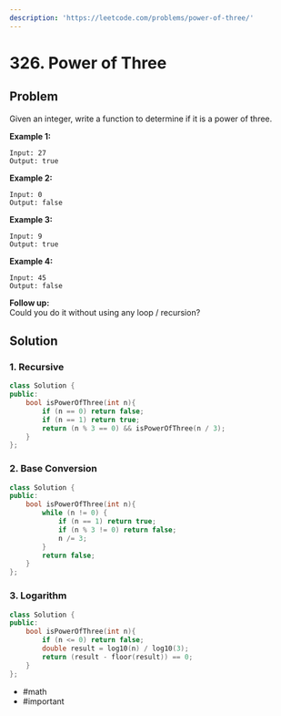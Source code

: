 ```yaml
---
description: 'https://leetcode.com/problems/power-of-three/'
---
```


# 326. Power of Three

## Problem

Given an integer, write a function to determine if it is a power of three.

**Example 1:**

```text
Input: 27
Output: true
```

**Example 2:**

```text
Input: 0
Output: false
```

**Example 3:**

```text
Input: 9
Output: true
```

**Example 4:**

```text
Input: 45
Output: false
```

**Follow up:**  
 Could you do it without using any loop / recursion?

## Solution

### 1. Recursive

```cpp
class Solution {
public:
    bool isPowerOfThree(int n){
        if (n == 0) return false;
        if (n == 1) return true;
        return (n % 3 == 0) && isPowerOfThree(n / 3);
    }
};
```

### 2. Base Conversion

```cpp
class Solution {
public:
    bool isPowerOfThree(int n){
        while (n != 0) {
            if (n == 1) return true;
            if (n % 3 != 0) return false;
            n /= 3;
        }
        return false;
    }
};
```

### 3. Logarithm

```cpp
class Solution {
public:
    bool isPowerOfThree(int n){
        if (n <= 0) return false;
        double result = log10(n) / log10(3); 
        return (result - floor(result)) == 0;
    }
};
```

* \#math
* \#important

